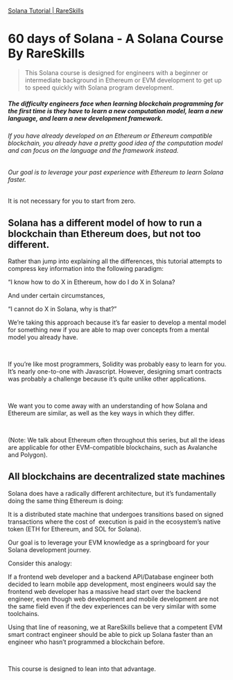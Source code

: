 [Solana Tutorial | RareSkills](https://www.rareskills.io/solana-tutorial)

# 60 days of Solana - A Solana Course By RareSkills

> This Solana course is designed for engineers with a beginner or intermediate background in Ethereum or EVM development to get up to speed quickly with Solana program development.

##### The difficulty engineers face when learning blockchain programming for the first time is they have to learn a new computation model, learn a new language, and learn a new development framework.

###### If you have already developed on an Ethereum or Ethereum compatible blockchain, you already have a pretty good idea of the computation model and can focus on the language and the framework instead.

###### Our goal is to leverage your past experience with Ethereum to learn Solana faster.  
  
It is not necessary for you to start from zero.

## Solana has a different model of how to run a blockchain than Ethereum does, but not too different.

Rather than jump into explaining all the differences, this tutorial attempts to compress key information into the following paradigm:

“I know how to do X in Ethereum, how do I do X in Solana?

And under certain circumstances,

 “I cannot do X in Solana, why is that?”

We’re taking this approach because it’s far easier to develop a mental model for something new if you are able to map over concepts from a mental model you already have.

​

If you’re like most programmers, Solidity was probably easy to learn for you. It’s nearly one-to-one with Javascript. However, designing smart contracts was probably a challenge because it’s quite unlike other applications.

​

We want you to come away with an understanding of how Solana and Ethereum are similar, as well as the key ways in which they differ.

​

(Note: We talk about Ethereum often throughout this series, but all the ideas are applicable for other EVM-compatible blockchains, such as Avalanche and Polygon).

## All blockchains are decentralized state machines

Solana does have a radically different architecture, but it’s fundamentally doing the same thing Ethereum is doing: 

It is a distributed state machine that undergoes transitions based on signed transactions where the cost of  execution is paid in the ecosystem’s native token (ETH for Ethereum, and SOL for Solana).

Our goal is to leverage your EVM knowledge as a springboard for your Solana development journey.

Consider this analogy: 

If a frontend web developer and a backend API/Database engineer both decided to learn mobile app development, most engineers would say the frontend web developer has a massive head start over the backend engineer, even though web development and mobile development are not the same field even if the dev experiences can be very similar with some toolchains. 

Using that line of reasoning, we at RareSkills believe that a competent EVM smart contract engineer should be able to pick up Solana faster than an engineer who hasn’t programmed a blockchain before. 

​

This course is designed to lean into that advantage.